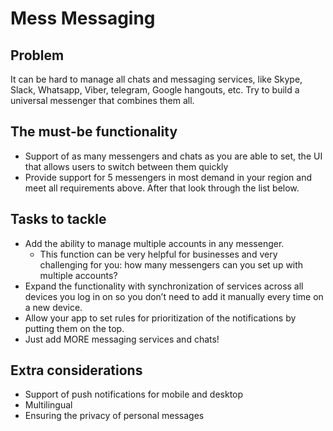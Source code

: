 # Mess Messaging

## Problem

It can be hard to manage all chats and messaging services, like Skype, Slack, Whatsapp, Viber, telegram, Google hangouts, etc. Try to build a universal messenger that combines them all.

## The must-be functionality

- Support of as many messengers and chats as you are able to set, the UI that allows users to switch between them quickly
- Provide support for 5 messengers in most demand in your region and meet all requirements above. After that look through the list below.

## Tasks to tackle

- Add the ability to manage multiple accounts in any messenger.
    - This function can be very helpful for businesses and very challenging for you: how many messengers can you set up with multiple accounts?
- Expand the functionality with synchronization of services across all devices you log in on so you don’t need to add it manually every time on a new device.
- Allow your app to set rules for prioritization of the notifications by putting them on the top.
- Just add MORE messaging services and chats!

## Extra considerations

- Support of push notifications for mobile and desktop
- Multilingual
- Ensuring the privacy of personal messages
